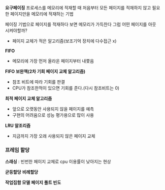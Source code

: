 **요구페이징**
프로세스를 메모리에 적재할 때 처음부터 모든 페이지를 적재하지 않고 필요한 페이지만을 메모리에 적재하는 기법

페이징 기법으로 페이지를 적재하다 보면 메모리가 가득찬다
그럼 어떤 페이지를 아웃 시켜야할까?

- 페이지 교체가 적은 알고리즘(보조기억 장치에 다수접근 x)

**FIFO** 
- 메모리에 가장 먼저 올라온 페이지부터 내쫓음

**FIFO 보완책(2차 기회 페이지 교체 알고리즘)**
- 참조 비트에 따라 기회를 판결
- CPU가 참조한적이 있으면 기회를 준다.(다시 참조비트는 0)

**최적 페이지 교체 알고리즘**
- 앞으로 오랫동안 사용되지 않을 페이지를 예측
- 구현의 어려움으로 성능 평가용으로 많이 사용

**LRU 알조리즘**
- 지금까지 가장 오래 사용되지 않은 페이지 교체

### 프레임 할당

**스래싱** : 빈번한 페이지 교체로 cpu 이용률이 낮아지는 현상

**균등할당**
**비례할당**


**작업집함 모델**
**페이지 폴트 빈도**